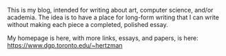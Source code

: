 This is my blog, intended for writing about art, computer science, and/or academia. The idea is to have a place for long-form writing that I can write without making each piece a completed, polished essay.

My homepage is here, with more links, essays, and papers, is here: https://www.dgp.toronto.edu/~hertzman

